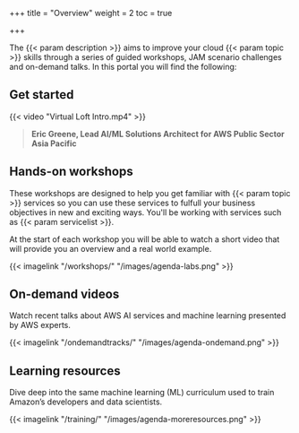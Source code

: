 +++
title = "Overview"
weight = 2
toc = true

+++

The {{< param description >}} aims to improve your cloud {{< param topic >}} skills through a series of guided workshops, JAM scenario challenges and on-demand talks. In this portal you will find the following:

## Get started

{{< video "Virtual Loft Intro.mp4" >}}

>  **Eric Greene, Lead AI/ML Solutions Architect for AWS Public Sector Asia Pacific** 


 
## Hands-on workshops

These workshops are designed to help you get familiar with {{< param topic >}} services so you can use these services to fulfull your business objectives in new and exciting ways. You'll be working with services such as {{< param servicelist >}}. 

At the start of each workshop you will be able to watch a short video that will provide you an overview and a real world example.

{{< imagelink "/workshops/" "/images/agenda-labs.png" >}}

## On-demand videos

Watch recent talks about AWS AI services and machine learning presented by AWS experts.

{{< imagelink "/ondemandtracks/" "/images/agenda-ondemand.png" >}}

## Learning resources

Dive deep into the same machine learning (ML) curriculum used to train Amazon’s developers and data scientists.

{{< imagelink "/training/" "/images/agenda-moreresources.png" >}}
